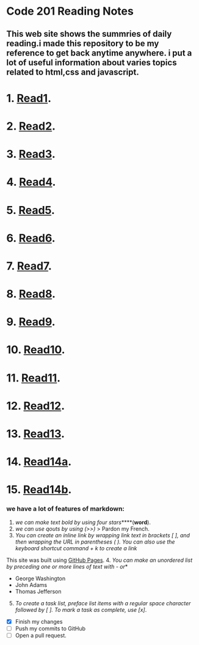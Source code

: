 # Code 201 Reading Notes
## This web site shows the summries of daily reading.i made this repository to be my reference to get back anytime anywhere. i put a lot of useful information about varies topics related to html,css and javascript.  

# 1. [Read1](./Read1.md). 
# 2. [Read2](./Read2.md). 
# 3. [Read3](./Read3.md). 
# 4. [Read4](./Read4.md). 
# 5. [Read5](./Read5.md). 
# 6. [Read6](./Read6.md). 
# 7. [Read7](./Read7.md). 
# 8. [Read8](./Read8.md). 
# 9. [Read9](./Read9.md). 
# 10. [Read10](./Read10.md). 
# 11. [Read11](./Read11.md). 
# 12. [Read12](./Read12.md). 
# 13. [Read13](./Read13.md). 
# 14. [Read14a](./Read14a.md). 
# 15. [Read14b](./Read14b.md).

### we have a lot of features of markdown:
1. *we can make text bold by using four stars*****(**word**).
2. *we can use qouts by using (>>)*  > Pardon my French.
3. *You can create an inline link by wrapping link text in brackets [ ], and then wrapping the URL in parentheses ( ). You can also use the keyboard shortcut command + k to create a link*

This site was built using [GitHub Pages](https://pages.github.com/).
4. *You can make an unordered list by preceding one or more lines of text with - or**

- George Washington
- John Adams
- Thomas Jefferson
5. *To create a task list, preface list items with a regular space character followed by [ ]. To mark a task as complete, use [x]*.
- [x] Finish my changes
- [ ] Push my commits to GitHub
- [ ] Open a pull request.
